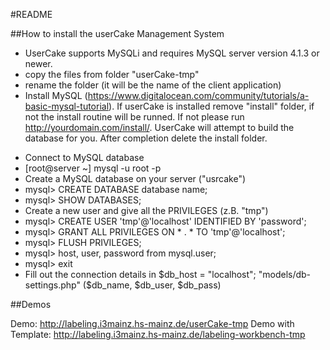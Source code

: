 #README

##How to install the userCake Management System

- UserCake supports MySQLi and requires MySQL server version 4.1.3 or newer.
- copy the files from folder "userCake-tmp"
- rename the folder (it will be the name of the client application)
- Install MySQL (https://www.digitalocean.com/community/tutorials/a-basic-mysql-tutorial). If userCake is installed remove "install" folder, if not the install routine will be runned. If not please run http://yourdomain.com/install/. UserCake will attempt to build the database for you. After completion delete the install folder.

* Connect to MySQL database
* [root@server ~] mysql -u root -p
* Create a MySQL database on your server ("usrcake")
* mysql> CREATE DATABASE database name;
* mysql> SHOW DATABASES;
* Create a new user and give all the PRIVILEGES (z.B. "tmp")
* mysql> CREATE USER 'tmp'@'localhost' IDENTIFIED BY 'password';
* mysql> GRANT ALL PRIVILEGES ON * . * TO 'tmp'@'localhost';
* mysql> FLUSH PRIVILEGES;
* mysql> host, user, password from mysql.user;
* mysql> exit
* Fill out the connection details in $db_host = "localhost"; "models/db-settings.php" ($db_name, $db_user, $db_pass)

##Demos

Demo: http://labeling.i3mainz.hs-mainz.de/userCake-tmp
Demo with Template: http://labeling.i3mainz.hs-mainz.de/labeling-workbench-tmp
